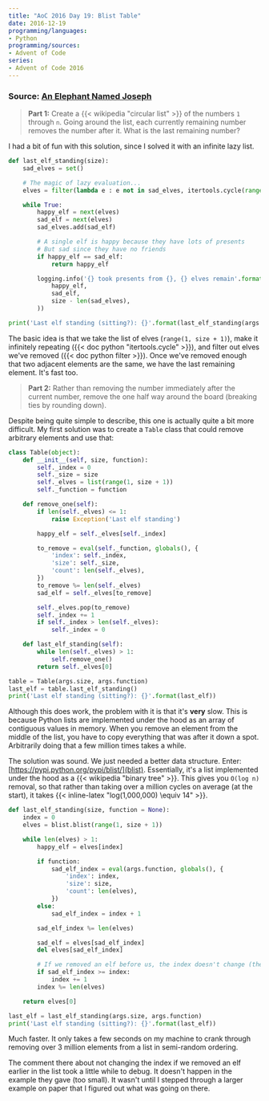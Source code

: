 ```yaml
---
title: "AoC 2016 Day 19: Blist Table"
date: 2016-12-19
programming/languages:
- Python
programming/sources:
- Advent of Code
series:
- Advent of Code 2016
---
```

### Source: [An Elephant Named Joseph](http://adventofcode.com/2016/day/19)

> **Part 1:** Create a {{< wikipedia "circular list" >}} of the numbers `1` through `n`. Going around the list, each currently remaining number removes the number after it. What is the last remaining number?

<!--more-->

I had a bit of fun with this solution, since I solved it with an infinite lazy list.

```python
def last_elf_standing(size):
    sad_elves = set()

    # The magic of lazy evaluation...
    elves = filter(lambda e : e not in sad_elves, itertools.cycle(range(1, size + 1)))

    while True:
        happy_elf = next(elves)
        sad_elf = next(elves)
        sad_elves.add(sad_elf)

        # A single elf is happy because they have lots of presents
        # But sad since they have no friends
        if happy_elf == sad_elf:
            return happy_elf

        logging.info('{} took presents from {}, {} elves remain'.format(
            happy_elf,
            sad_elf,
            size - len(sad_elves),
        ))

print('Last elf standing (sitting?): {}'.format(last_elf_standing(args.size)))
```

The basic idea is that we take the list of elves (`range(1, size + 1)`), make it infinitely repeating ({{< doc python "itertools.cycle" >}}), and filter out elves we've removed ({{< doc python filter >}}). Once we've removed enough that two adjacent elements are the same, we have the last remaining element. It's fast too.

> **Part 2:** Rather than removing the number immediately after the current number, remove the one half way around the board (breaking ties by rounding down).

Despite being quite simple to describe, this one is actually quite a bit more difficult. My first solution was to create a `Table` class that could remove arbitrary elements and use that:

```python
class Table(object):
    def __init__(self, size, function):
        self._index = 0
        self._size = size
        self._elves = list(range(1, size + 1))
        self._function = function

    def remove_one(self):
        if len(self._elves) <= 1:
            raise Exception('Last elf standing')

        happy_elf = self._elves[self._index]

        to_remove = eval(self._function, globals(), {
            'index': self._index,
            'size': self._size,
            'count': len(self._elves),
        })
        to_remove %= len(self._elves)
        sad_elf = self._elves[to_remove]

        self._elves.pop(to_remove)
        self._index += 1
        if self._index > len(self._elves):
            self._index = 0

    def last_elf_standing(self):
        while len(self._elves) > 1:
            self.remove_one()
        return self._elves[0]

table = Table(args.size, args.function)
last_elf = table.last_elf_standing()
print('Last elf standing (sitting?): {}'.format(last_elf))
```

Although this does work, the problem with it is that it's **very** slow. This is because Python lists are implemented under the hood as an array of contiguous values in memory. When you remove an element from the middle of the list, you have to copy everything that was after it down a spot. Arbitrarily doing that a few million times takes a while.

The solution was sound. We just needed a better data structure. Enter: [https://pypi.python.org/pypi/blist/](blist). Essentially, it's a list implemented under the hood as a {{< wikipedia "binary tree" >}}. This gives you `O(log n)` removal, so that rather than taking over a million cycles on average (at the start), it takes {{< inline-latex "log(1,000,000) \equiv 14" >}}.

```python
def last_elf_standing(size, function = None):
    index = 0
    elves = blist.blist(range(1, size + 1))

    while len(elves) > 1:
        happy_elf = elves[index]

        if function:
            sad_elf_index = eval(args.function, globals(), {
                'index': index,
                'size': size,
                'count': len(elves),
            })
        else:
            sad_elf_index = index + 1

        sad_elf_index %= len(elves)

        sad_elf = elves[sad_elf_index]
        del elves[sad_elf_index]

        # If we removed an elf before us, the index doesn't change (the elf at that index does)
        if sad_elf_index >= index:
            index += 1
        index %= len(elves)

    return elves[0]

last_elf = last_elf_standing(args.size, args.function)
print('Last elf standing (sitting?): {}'.format(last_elf))
```

Much faster. It only takes a few seconds on my machine to crank through removing over 3 million elements from a list in semi-random ordering.

The comment there about not changing the index if we removed an elf earlier in the list took a little while to debug. It doesn't happen in the example they gave (too small). It wasn't until I stepped through a larger example on paper that I figured out what was going on there. 
